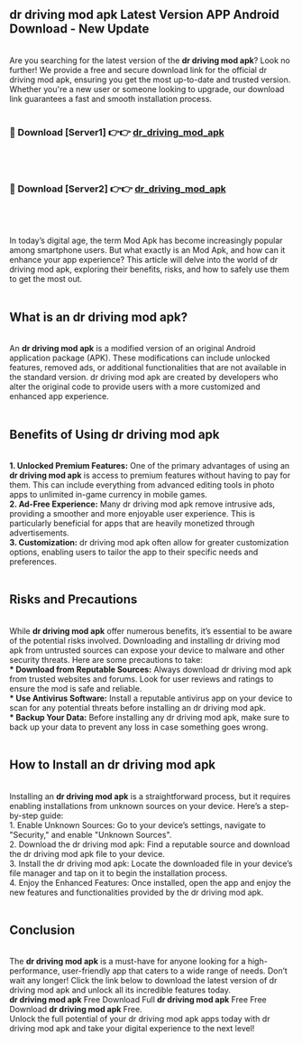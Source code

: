## dr driving mod apk Latest Version APP Android Download - New Update
<br>
Are you searching for the latest version of the <strong>dr driving mod apk</strong>? Look no further! We provide a free and secure download link for the official dr driving mod apk, ensuring you get the most up-to-date and trusted version. Whether you're a new user or someone looking to upgrade, our download link guarantees a fast and smooth installation process.
<br>
<br>
<h3>🔴 Download [Server1] 👉👉 <a href="https://modyolo.store/dr+driving+mod+apk">dr_driving_mod_apk</a></h3><br>
<br>
<h3>🔴 Download [Server2] 👉👉 <a href="https://modyolo.store/dr+driving+mod+apk">dr_driving_mod_apk</a></h3><br>
<br>
<br>
In today’s digital age, the term Mod Apk has become increasingly popular among smartphone users. But what exactly is an Mod Apk, and how can it enhance your app experience? This article will delve into the world of dr driving mod apk, exploring their benefits, risks, and how to safely use them to get the most out.
<br>
<br>
<h2>What is an dr driving mod apk?</h2>
<br>
An <strong>dr driving mod apk</strong> is a modified version of an original Android application package (APK). These modifications can include unlocked features, removed ads, or additional functionalities that are not available in the standard version. dr driving mod apk are created by developers who alter the original code to provide users with a more customized and enhanced app experience.
<br>
<br>
<h2>Benefits of Using dr driving mod apk</h2>
<br>
<strong> 1. Unlocked Premium Features:</strong> One of the primary advantages of using an <strong>dr driving mod apk</strong> is access to premium features without having to pay for them. This can include everything from advanced editing tools in photo apps to unlimited in-game currency in mobile games.
<br>
<strong> 2. Ad-Free Experience:</strong> Many dr driving mod apk remove intrusive ads, providing a smoother and more enjoyable user experience. This is particularly beneficial for apps that are heavily monetized through advertisements.
<br>
<strong> 3. Customization:</strong> dr driving mod apk often allow for greater customization options, enabling users to tailor the app to their specific needs and preferences.
<br>
<br>
<h2>Risks and Precautions</h2>
<br>
While <strong>dr driving mod apk</strong> offer numerous benefits, it’s essential to be aware of the potential risks involved. Downloading and installing dr driving mod apk from untrusted sources can expose your device to malware and other security threats. Here are some precautions to take:
<br>
<strong> * Download from Reputable Sources:</strong> Always download dr driving mod apk from trusted websites and forums. Look for user reviews and ratings to ensure the mod is safe and reliable.
<br>
<strong> * Use Antivirus Software:</strong> Install a reputable antivirus app on your device to scan for any potential threats before installing an dr driving mod apk.
<br>
<strong> * Backup Your Data:</strong> Before installing any dr driving mod apk, make sure to back up your data to prevent any loss in case something goes wrong.
<br>
<br>
<h2>How to Install an dr driving mod apk</h2>
<br>
Installing an <strong>dr driving mod apk</strong> is a straightforward process, but it requires enabling installations from unknown sources on your device. Here’s a step-by-step guide:
<br>
 1. Enable Unknown Sources: Go to your device’s settings, navigate to "Security," and enable "Unknown Sources".
<br>
 2. Download the dr driving mod apk: Find a reputable source and download the dr driving mod apk file to your device.
<br>
 3. Install the dr driving mod apk: Locate the downloaded file in your device’s file manager and tap on it to begin the installation process.
<br>
 4. Enjoy the Enhanced Features: Once installed, open the app and enjoy the new features and functionalities provided by the dr driving mod apk.
<br>
<br>
<h2><strong>Conclusion</strong></h2>
<br>
The <strong>dr driving mod apk</strong> is a must-have for anyone looking for a high-performance, user-friendly app that caters to a wide range of needs. Don’t wait any longer! Click the link below to download the latest version of dr driving mod apk and unlock all its incredible features today.
<br>
<strong>dr driving mod apk</strong> Free Download Full <strong>dr driving mod apk</strong> Free Free Download <strong>dr driving mod apk</strong> Free.
<br>
Unlock the full potential of your dr driving mod apk apps today with dr driving mod apk and take your digital experience to the next level!